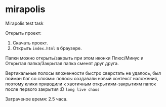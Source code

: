 # mirapolis
Mirapolis test task

Открыть проект:
1. Скачать проект.
2. Открыть `index.html` в браузере.

Папки можно открыть/закрыть при этом иконки Плюс/Минус и Открытая папка/Закрытая папка сменят друг друга. 

Вертикальные полосы вложенности быстро сверстать не удалось, был пойман баг со слоями: полосы создавали новый контекст наложения, поэтому клики приводили к хаотичным открытиям-закрытиям папок после первого закрытия :D `long live chaos`

Затраченое время: 2.5 часа.
